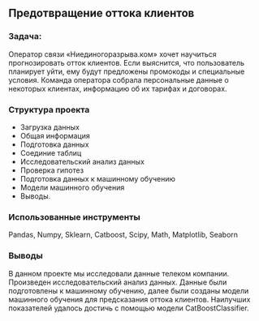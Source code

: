 ## Предотвращение оттока клиентов

### Задача:
Оператор связи «Ниединогоразрыва.ком» хочет научиться прогнозировать отток клиентов. Если выяснится, что пользователь планирует уйти, ему будут предложены промокоды и специальные условия. Команда оператора собрала персональные данные о некоторых клиентах, информацию об их тарифах и договорах. 

### Структура проекта
* Загрузка данных
* Общая информация
* Подготовка данных
* Соединие таблиц
* Исследовательский анализ данных
* Проверка гипотез
* Подготовка данных к машинному обучению
* Модели машинного обучения
* Выводы.

### Использованные инструменты
Pandas, Numpy, Sklearn, Catboost, Scipy, Math, Matplotlib, Seaborn

### Выводы
В данном проекте мы исследовали данные телеком компании. Произведен исследовательский анализ данных. Данные были подготовлены к машинному обучению, далее были созданы модели машинного обучения для предсказания оттока клиентов. Наилучших показателей удалось достичь с помощью модели CatBoostClassifier.
